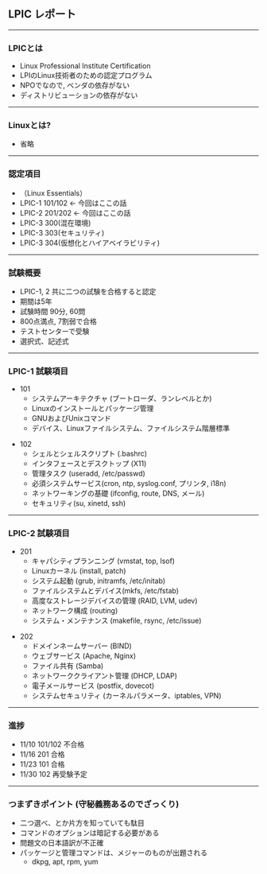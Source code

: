 ## LPIC レポート

---

### LPICとは

- Linux Professional Institute Certification
- LPIのLinux技術者のための認定プログラム
- NPOでなので, ベンダの依存がない
- ディストリビューションの依存がない

---

### Linuxとは?

- 省略

---

### 認定項目

- （Linux Essentials）
- LPIC-1 101/102  <- 今回はここの話
- LPIC-2 201/202  <- 今回はここの話
- LPIC-3 300(混在環境)
- LPIC-3 303(セキュリティ)
- LPIC-3 304(仮想化とハイアベイラビリティ)

---

### 試験概要

- LPIC-1, 2 共に二つの試験を合格すると認定
- 期間は5年
- 試験時間 90分, 60問
- 800点満点, 7割弱で合格
- テストセンターで受験
- 選択式、記述式


---

### LPIC-1 試験項目

- 101
  - システムアーキテクチャ (ブートローダ、ランレベルとか)
  - Linuxのインストールとパッケージ管理
  - GNUおよびUnixコマンド
  - デバイス、Linuxファイルシステム、ファイルシステム階層標準

>>>

- 102
  - シェルとシェルスクリプト (.bashrc)
  - インタフェースとデスクトップ (X11)
  - 管理タスク (useradd, /etc/passwd)
  - 必須システムサービス(cron, ntp, syslog.conf, プリンタ, i18n)
  - ネットワーキングの基礎 (ifconfig, route, DNS, メール)
  - セキュリティ(su, xinetd, ssh)

---

### LPIC-2 試験項目

- 201
  - キャパシティプランニング (vmstat, top, lsof)
  - Linuxカーネル (install, patch)
  - システム起動 (grub, initramfs, /etc/initab)
  - ファイルシステムとデバイス(mkfs, /etc/fstab)
  - 高度なストレージデバイスの管理 (RAID, LVM, udev)
  - ネットワーク構成 (routing)
  - システム・メンテナンス (makefile, rsync, /etc/issue)

>>>

- 202
  - ドメインネームサーバー (BIND)
  - ウェブサービス (Apache, Nginx)
  - ファイル共有 (Samba)
  - ネットワーククライアント管理 (DHCP, LDAP)
  - 電子メールサービス (postfix, dovecot)
  - システムセキュリティ (カーネルパラメータ、iptables, VPN)

---

### 進捗

- 11/10 101/102 不合格
- 11/16 201 合格
- 11/23 101 合格
- 11/30 102 再受験予定

---

### つまずきポイント (守秘義務あるのでざっくり)

- 二つ選べ、とか片方を知っていても駄目
- コマンドのオプションは暗記する必要がある
- 問題文の日本語訳が不正確
- パッケージと管理コマンドは、メジャーのものが出題される
    - dkpg, apt, rpm, yum  
